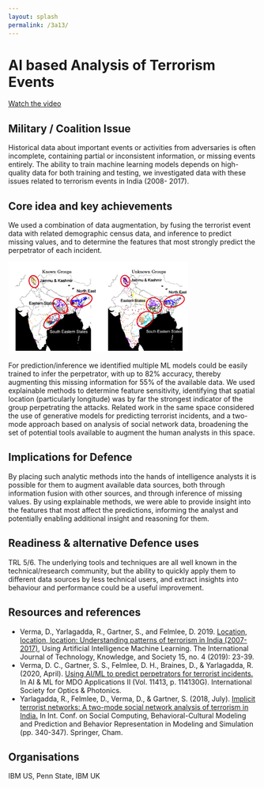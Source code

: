 ```yaml
---
layout: splash
permalink: /3a13/
---
```


# AI based Analysis of Terrorism Events

[Watch the video](https://ibm.box.com/v/Showcase-3a13-video)

## Military / Coalition Issue
Historical data about important events or activities from adversaries is often incomplete, containing partial or inconsistent information, or missing events entirely. The ability to train machine learning models depends on high-quality data for both training and testing, we investigated data with these issues related to terrorism events in India (2008- 2017).

## Core idea and key achievements
We used a combination of data augmentation, by fusing the terrorist event data with related demographic census data, and inference to predict missing values, and to determine the features that most strongly predict the perpetrator of each incident.

![image info](/dais/achievements/images/3a13-fig1.png)

For prediction/inference we identified multiple ML models could be easily trained to infer the perpetrator, with up to 82% accuracy, thereby augmenting this missing information for 55% of the available data. We used explainable methods to determine feature sensitivity, identifying that spatial location (particularly longitude) was by far the strongest indicator of the group perpetrating the attacks.
Related work in the same space considered the use of generative models for predicting terrorist incidents, and a two-mode approach based on analysis of social network data, broadening the set of potential tools available to augment the human analysts in this space.


## Implications for Defence
By placing such analytic methods into the hands of intelligence analysts it is possible for them to augment available data sources, both through information fusion with other sources, and through inference of missing values.  By using explainable methods, we were able to provide insight into the features that most affect the predictions, informing the analyst and potentially enabling additional insight and reasoning for them.

## Readiness & alternative Defence uses
TRL 5/6. The underlying tools and techniques are all well known in the technical/research community, but the ability to quickly apply them to different data sources by less technical users, and extract insights into behaviour and performance could be a useful improvement.

<!-- ![image info](/dais/achievements/images/1a02_figure1.jpg) -->

## Resources and references
* Verma, D., Yarlagadda, R., Gartner, S., and Felmlee, D. 2019. 
[Location, location, location: Understanding patterns of terrorism in India (2007-2017),](/doc-5514) Using Artificial Intelligence Machine Learning. The International Journal of Technology, Knowledge, and Society 15, no. 4 (2019): 23-39.
* Verma, D. C., Gartner, S. S., Felmlee, D. H., Braines, D., & Yarlagadda, R. (2020, April). 
[Using AI/ML to predict perpetrators for terrorist incidents.](/doc-5152) In AI & ML for MDO Applications II (Vol. 11413, p. 114130G). International Society for Optics & Photonics.
* Yarlagadda, R., Felmlee, D., Verma, D., & Gartner, S. (2018, July). 
[Implicit terrorist networks: A two-mode social network analysis of terrorism in India.](/doc-2738) In Int. Conf. on Social Computing, Behavioral-Cultural Modeling and Prediction and Behavior Representation in Modeling and Simulation (pp. 340-347). Springer, Cham.


## Organisations
IBM US, Penn State, IBM UK


